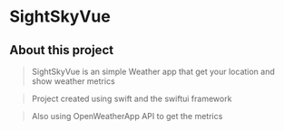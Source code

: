 # SightSkyVue

## About this project
> SightSkyVue is an simple Weather app that get your location and show weather metrics

> Project created using swift and the swiftui framework

> Also using OpenWeatherApp API to get the metrics

